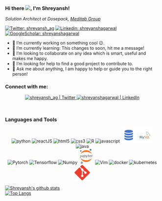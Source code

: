 


### Hi there <img src="https://media.giphy.com/media/hvRJCLFzcasrR4ia7z/giphy.gif" width="25px">, I'm Shreyansh!
<p><em>Solution Architect at Dosepack, <a href="https://www.meditab.com/resources/our-partners.html"> Meditab Group </a></em></p>

[![Twitter: shreyansh_ag](https://img.shields.io/twitter/follow/shreyansh_ag?style=social)](https://twitter.com/shreyansh_ag)
[![Linkedin: shreyanshagarwal](https://img.shields.io/badge/-shreyanshagarwal-blue?style=flat-square&logo=Linkedin&logoColor=white&link=https://www.linkedin.com/in/shreyanshagarwal/)](https://www.linkedin.com/in/shreyanshagarwal/)
[![GoogleScholar: shreyanshagarwal](https://img.shields.io/badge/Scholar-citations:94-blue?style=plastic&logo=https://github.com/edent/SuperTinyIcons/blob/master/images/svg/google_scholar.svg)](https://scholar.google.com/citations?hl=en&user=q-5mm6cAAAAJ#d=gsc_md_fol)



- 🔭 I’m currently working on something cool  :wink:.
- 🌱 I’m currently learning: This changes to soon, hit me a message!
- 👯 I’m looking to collaborate on any idea which is smart, useful and makes me happy.
- 🤔 I’m looking for help to find a good project to contribute to.
- 💬 Ask me about anything, I am happy to help or guide you to the right person!



### Connect with me:
<p align="center">
<a href="https://twitter.com/shreyansh_ag">
  <img alt="shreyansh_ag | Twitter" width="30" src="https://www.vectorlogo.zone/logos/twitter/twitter-official.svg" />
  </a>
<a href="https://www.linkedin.com/in/shreyanshagarwal/">
  <img alt="shreyanshagarwal | LinkedIn" width="30" src="https://www.vectorlogo.zone/logos/linkedin/linkedin-icon.svg" />
  </a>
</p>

<br>

### Languages and Tools

<p align="center"> 
<img src="https://www.vectorlogo.zone/logos/python/python-icon.svg" alt="python" title="Python" width="50" height="50"/>
<img src="https://www.vectorlogo.zone/logos/reactjs/reactjs-icon.svg" alt="reactJS" title="ReactJS" width="50" height="50"/>
<img src="https://www.vectorlogo.zone/logos/w3_html5/w3_html5-ar21.svg" alt="html5" title="HTML5" width="80" height="50"/>  
<img src="https://upload.wikimedia.org/wikipedia/commons/d/d5/CSS3_logo_and_wordmark.svg" alt="css3" title="CSS3" width="50" height="50"/>
<img src="https://www.vectorlogo.zone/logos/r-project/r-project-icon.svg" alt="R" width="50" title="R Project" height="50"/>
<img src="https://www.vectorlogo.zone/logos/javascript/javascript-icon.svg" alt="javascript" title="JavaScript" width="50" height="50"/>
<img src="https://raw.githubusercontent.com/github/explore/80688e429a7d4ef2fca1e82350fe8e3517d3494d/topics/sql/sql.png" alt="SQL" title="SQL" width="50" height="50"/> 
<img src="https://raw.githubusercontent.com/github/explore/80688e429a7d4ef2fca1e82350fe8e3517d3494d/topics/mysql/mysql.png" alt="MySQL" title="MySQL" width="50" height="50"/> 
 <img src="https://www.vectorlogo.zone/logos/java/java-icon.svg" alt="java" title="Java" width="50" height="50"/> 
<br>
<img src="https://www.vectorlogo.zone/logos/pytorch/pytorch-icon.svg" alt="Pytorch" title="Pytorch" width="50" height="50"/> 
<img src="https://www.vectorlogo.zone/logos/tensorflow/tensorflow-icon.svg" alt="Tensorflow" title="Tensorflow" width="50" height="50"/> 
<img src="https://www.vectorlogo.zone/logos/numpy/numpy-icon.svg" alt="Numpy" title="Numpy" width="50" height="50"/> 
<img src="https://raw.githubusercontent.com/github/explore/master/topics/jupyter-notebook/jupyter-notebook.png" alt="Jupyter Notebook" title="Jupyter Notebook"  width="50" height="50" />
<img src="https://www.vectorlogo.zone/logos/vim/vim-icon.svg" alt="Vim" title="Vim" width="50" height="50"/> 
<img src="https://www.vectorlogo.zone/logos/docker/docker-icon.svg" alt="docker" title="Docker" width="50" height="50"/> 
<img src="https://www.vectorlogo.zone/logos/kubernetes/kubernetes-icon.svg" alt="kubernetes" title="Kubernetes" width="50" height="50"/>  
<img src="https://raw.githubusercontent.com/github/explore/80688e429a7d4ef2fca1e82350fe8e3517d3494d/topics/git/git.png" alt="git" title="Git" width="50" height="50"/> 

  
</p>



[![Shreyansh's github stats](https://github-readme-stats.vercel.app/api?username=shreyansh96&theme=dracula)](https://github.com/shreyansh96/)
<br>
[![Top Langs](https://github-readme-stats.vercel.app/api/top-langs/?username=shreyansh96&theme=dracula&layout=compact)](https://github.com/shreyansh96/)

